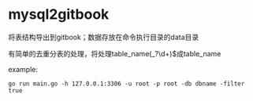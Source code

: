 # mysql2gitbook
将表结构导出到gitbook；数据存放在命令执行目录的data目录

有简单的去重分表的处理，将处理table_name(\_?\d+)$成table_name

example:

    go run main.go -h 127.0.0.1:3306 -u root -p root -db dbname -filter true
    
    
    
